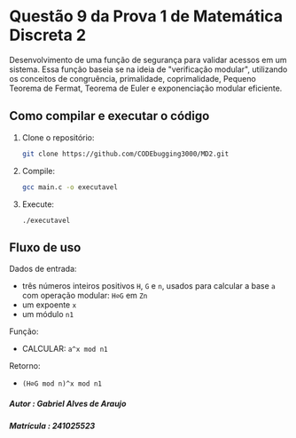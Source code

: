 # Questão 9 da Prova 1 de Matemática Discreta 2
Desenvolvimento de uma função de segurança para validar acessos em um sistema. Essa função baseia
se na ideia de "verificação modular", utilizando os conceitos de congruência, primalidade, coprimalidade, Pequeno
 Teorema de Fermat, Teorema de Euler e exponenciação modular eficiente.

 ## Como compilar e executar o código

1. Clone o repositório:
   ```bash
   git clone https://github.com/CODEbugging3000/MD2.git
2. Compile:
    ```bash
    gcc main.c -o executavel
    ```
3. Execute:
    ```
    ./executavel
    ```

## Fluxo de uso

Dados de entrada: 
-  três números inteiros positivos ``H``, ``G`` e ``n``, usados para calcular a base `a` com operação modular: ``H⊘G`` em ``Zn``
-  um expoente `x`
-  um módulo `n1`

Função:
- CALCULAR: ``a^x mod n1``

Retorno:
- ``(H⊘G mod n)^x mod n1`` 

##### Autor : Gabriel Alves de Araujo 
##### Matrícula : 241025523
